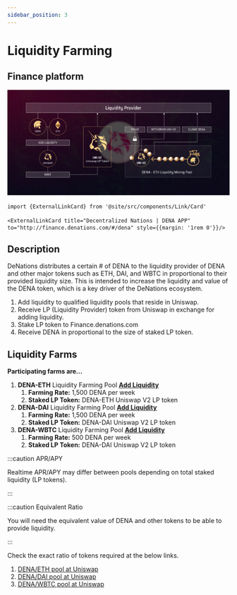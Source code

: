 ```yaml
---
sidebar_position: 3
---
```


# Liquidity Farming

## Finance platform

![Untitled](./assets/liquidity-farming/Untitled.png)

```mdx-code-block
import {ExternalLinkCard} from '@site/src/components/Link/Card'

<ExternalLinkCard title="Decentralized Nations | DENA APP" to="http://finance.denations.com/#/dena" style={{margin: '1rem 0'}}/>
```

## Description

DeNations distributes a certain # of DENA to the liquidity provider of DENA and other major tokens such as ETH, DAI, and WBTC in proportional to their provided liquidity size. This is intended to increase the liquidity and value of the DENA token, which is a key driver of the DeNations ecosystem. 

1. Add liquidity to qualified liquidity pools that reside in Uniswap.
2. Receive LP (Liquidity Provider) token from Uniswap in exchange for adding liquidity.
3. Stake LP token to Finance.denations.com
4. Receive DENA in proportional to the size of staked LP token.

## Liquidity Farms

**Participating farms are...**

1. **DENA-ETH** Liquidity Farming Pool **[Add Liquidity](https://app.uniswap.org/#/add/v2/0x15F0EEDF9Ce24fc4b6826E590A8292CE5524a1DA/ETH)** 
    1. **Farming Rate:** 1,500 DENA per week
    2. **Staked LP Token:** DENA-ETH Uniswap V2 LP token 
2. **DENA-DAI** Liquidity Farming Pool **[Add Liquidity](https://app.uniswap.org/#/add/v2/0x15f0eedf9ce24fc4b6826e590a8292ce5524a1da/0x6b175474e89094c44da98b954eedeac495271d0f)**
    1. **Farming Rate:** 1,500 DENA per week
    2. **Staked LP Token:** DENA-DAI Uniswap V2 LP token 
3. **DENA-WBTC** Liquidity Farming Pool **[Add Liquidity](https://app.uniswap.org/#/add/v2/0x15F0EEDF9Ce24fc4b6826E590A8292CE5524a1DA/0x2260FAC5E5542a773Aa44fBCfeDf7C193bc2C599)**
    1. **Farming Rate:** 500 DENA per week
    2. **Staked LP Token:** DENA-DAI Uniswap V2 LP token

:::caution APR/APY

Realtime APR/APY may differ between pools depending on total staked liquidity (LP tokens).

:::

:::caution Equivalent Ratio

You will need the equivalent value of DENA and other tokens to be able to provide liquidity.

:::

Check the exact ratio of tokens required at the below links.

1. [DENA/ETH pool at Uniswap](https://app.uniswap.org/#/add/v2/0x15F0EEDF9Ce24fc4b6826E590A8292CE5524a1DA/ETH)
2. [DENA/DAI pool at Uniswap](https://app.uniswap.org/#/add/v2/0x15F0EEDF9Ce24fc4b6826E590A8292CE5524a1DA/0x6B175474E89094C44Da98b954EedeAC495271d0F)
3. [DENA/WBTC pool at Uniswap](https://app.uniswap.org/#/add/v2/0x15F0EEDF9Ce24fc4b6826E590A8292CE5524a1DA/0x2260fac5e5542a773aa44fbcfedf7c193bc2c599)